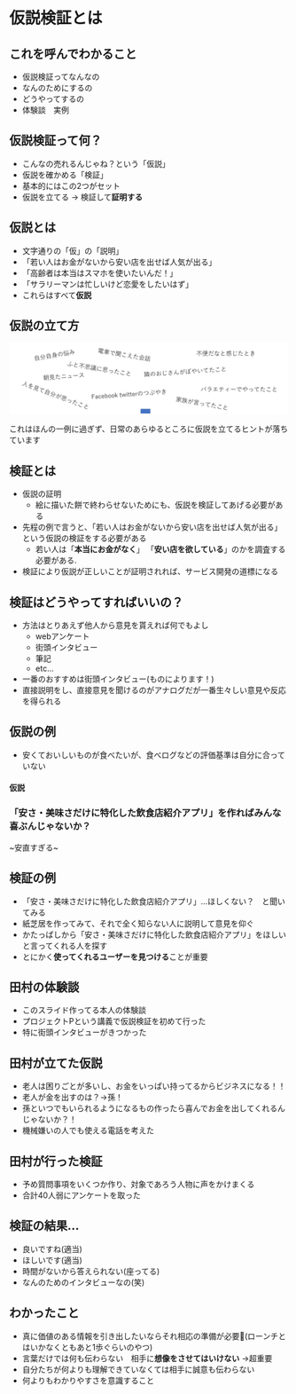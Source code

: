 # 仮説検証とは

## これを呼んでわかること
- 仮説検証ってなんなの
- なんのためにするの
- どうやってするの
- 体験談　実例

## 仮説検証って何？
- こんなの売れるんじゃね？という「仮説」
- 仮説を確かめる「検証」
- 基本的にはこの2つがセット
- 仮説を立てる → 検証して**証明する**

## 仮説とは
- 文字通りの「仮」の「説明」
- 「若い人はお金がないから安い店を出せば人気が出る」
- 「高齢者は本当はスマホを使いたいんだ！」
- 「サラリーマンは忙しいけど恋愛をしたいはず」
- これらはすべて**仮説**

## 仮説の立て方
![仮説の始まり](./仮説検証1.png)

これはほんの一例に過ぎず、日常のあらゆるところに仮説を立てるヒントが落ちています

## 検証とは
- 仮説の証明
  - 絵に描いた餅で終わらせないためにも、仮説を検証してあげる必要がある
- 先程の例で言うと、「若い人はお金がないから安い店を出せば人気が出る」という仮説の検証をする必要がある
  - 若い人は「**本当にお金がなく**」 「**安い店を欲している**」のかを調査する必要がある.
- 検証により仮説が正しいことが証明されれば、サービス開発の道標になる

## 検証はどうやってすればいいの？
- 方法はとりあえず他人から意見を貰えれば何でもよし
  - webアンケート
  - 街頭インタビュー
  - 筆記
  - etc...
- 一番のおすすめは街頭インタビュー(ものによります！)
- 直接説明をし、直接意見を聞けるのがアナログだが一番生々しい意見や反応を得られる

## 仮説の例
- 安くておいしいものが食べたいが、食べログなどの評価基準は自分に合っていない

#### 仮説
### 「安さ・美味さだけに特化した飲食店紹介アプリ」を作ればみんな喜ぶんじゃないか？
~安直すぎる~

## 検証の例
- 「安さ・美味さだけに特化した飲食店紹介アプリ」…ほしくない？　と聞いてみる
- 紙芝居を作ってみて、それで全く知らない人に説明して意見を仰ぐ
- かたっぱしから「安さ・美味さだけに特化した飲食店紹介アプリ」をほしいと言ってくれる人を探す
- とにかく**使ってくれるユーザーを見つける**ことが重要

## 田村の体験談
- このスライド作ってる本人の体験談
- プロジェクトPという講義で仮説検証を初めて行った
- 特に街頭インタビューがきつかった

## 田村が立てた仮説
- 老人は困りごとが多いし、お金をいっぱい持ってるからビジネスになる！！
- 老人が金を出すのは？→孫！
- 孫といつでもいられるようになるもの作ったら喜んでお金を出してくれるんじゃないか？！
- 機械嫌いの人でも使える電話を考えた

## 田村が行った検証
- 予め質問事項をいくつか作り、対象であろう人物に声をかけまくる
- 合計40人弱にアンケートを取った

## 検証の結果…
- 良いですね(適当)
- ほしいです(適当)
- 時間がないから答えられない(座ってる)
- なんのためのインタビューなの(笑)

## わかったこと
- 真に価値のある情報を引き出したいならそれ相応の準備が必要(ローンチとはいかなくともあと1歩ぐらいのやつ)
- 言葉だけでは何も伝わらない　相手に**想像をさせてはいけない** →超重要
- 自分たちが何よりも理解できていなくては相手に誠意も伝わらない
- 何よりもわかりやすさを意識すること
